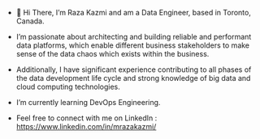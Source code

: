 - 👋 Hi There, I’m Raza Kazmi and am a Data Engineer, based in Toronto, Canada.

-  I’m passionate about architecting and building reliable and performant data platforms, which enable different business stakeholders to make sense of the data chaos which exists within the business. 

- Additionally, I have significant experience contributing to all phases of the data development life cycle and strong knowledge of big data and cloud computing technologies.

- I’m currently learning DevOps Engineering.

- Feel free to connect with me on LinkedIn : https://www.linkedin.com/in/mrazakazmi/

<!---
MRazaKazmi/MRazaKazmi is a ✨ special ✨ repository because its `README.md` (this file) appears on your GitHub profile.
You can click the Preview link to take a look at your changes.
--->
